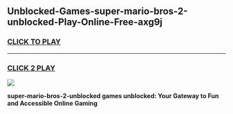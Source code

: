 
## Unblocked-Games-super-mario-bros-2-unblocked-Play-Online-Free-axg9j
<h3>
<a href="https://premium76.site?title=super-mario-bros-2-unblocked&ref=26A">CLICK TO PLAY</a></h3>
<hr>

<h3>
<a href="https://premium76.site?title=super-mario-bros-2-unblocked&ref=26A">CLICK 2 PLAY</a>
  
</h3>

<a href="https://premium76.site?title=super-mario-bros-2-unblocked&ref=26A"><img src="https://clearcache.store/games.png"></a>


**super-mario-bros-2-unblocked games unblocked: Your Gateway to Fun and Accessible Online Gaming**
